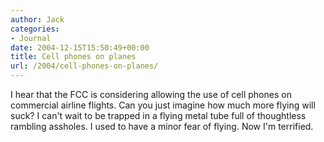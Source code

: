 ```yaml
---
author: Jack
categories:
- Journal
date: 2004-12-15T15:50:49+00:00
title: Cell phones on planes
url: /2004/cell-phones-on-planes/
---
```


I hear that the FCC is considering allowing the use of cell phones on commercial airline flights. Can you just imagine how much more flying will suck? I can't wait to be trapped in a flying metal tube full of thoughtless rambling assholes. I used to have a minor fear of flying. Now I'm terrified.